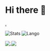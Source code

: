 # Hi there 👋
[.](https://github.com/tiny-birf/tiny-birf.github.io/issues/new)

![Stats](https://github-readme-stats.vercel.app/api?username=Official-Hawks&count_private=false&show_icons=true&bg_color=0D1117)
![Lango](https://github-readme-stats.vercel.app/api/top-langs/?username=Official-Hawks&count_private=false&show_icons=true&bg_color=0D1117)

<a href="https://github.com/Official-Hawks/Discord-Downloads">
  <img align="center" src="https://github-readme-stats.vercel.app/api/pin/?username=Official-Hawks&repo=Discord-Downloads&count_private=false&show_icons=true&bg_color=0D1117" />
</a>
<a href="https://github.com/Official-Hawks/official-hawks.github.io">
  <img align="center" src="https://github-readme-stats.vercel.app/api/pin/?username=Official-Hawks&repo=official-hawks.github.io&count_private=false&show_icons=true&bg_color=0D1117" />
</a>
